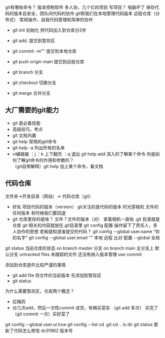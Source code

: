 git有哪些命令？ 
版本控制软件 多人协，几个亿的项目
写项目？ 电脑坏了 保存代码的版本且安全，团队间代码的协作 
git帮我们在本地管理代码版本 远程仓库（分布式） 
常用操作，自我代码管理和简单的协作
- git init 初始化
把代码加入到仓库分3步
- git add. 提交到暂存区
- git commit -m"" 提交到本地仓库
- git push  origin main 提交到远程仓库

- git branch 分支
- git checkout 切换分支
- git merge 合并分支
 
 ## 大厂需要的git能力
 - git 是必备技能
 - 高级技巧，考点
 - git 文档内置
 - git help 常用的giit命令
 - git help -a 列出所有的名单
 - vi编辑器 ：j ：k 上下翻页 ：q 退出
git help add   深入的了解某个命令
你是如何了解git命令的作用和参数的？   
（git自带解释）git help 加上某个命令，看文档

## 代码仓库
 文件夹->开发目录（网站）-> 代码仓库（git）
 - 好处
 项目代码的版本（version） git关注的是代码的版本
 时光穿梭机  文件的任何版本 有时候我们要回退
- git 仓库里存的是啥？
文件？文件的版本（对）
拿着相机一直拍
.git 目录就是 仓库
git 相关的内容就放在.git目录里
git config 配置 操作留下了责任人，多人协作的思想
老板就知道谁提交的代码？
git config --global user.name "你的名字"
git config --global user.email "" 本地 远程 比对
配置 --global 全局

git status 当前仓库的状态 
on branch master 分支
on branch main 主分支上 默认分支
untracked files 未跟踪的文件 还没有纳入版本管理
use commit

添加到仓库是件比较严谨的事情
- git add file
将文件的当前版本 先添加到暂存区
- git status

为什么需要暂存区，仓库两个概念？
- 后悔药
- 分几次add，然后一次性commit
 进货，有辆买菜车 （git add 多次） 买完了 （git commit 一次）买好菜了





git config --global user.ui true
git config --list
cd .git    cd ..   ls   dir
git status
更新了代码怎么修改
dc91962 版本号